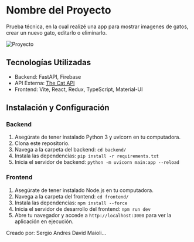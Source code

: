 # Nombre del Proyecto

Prueba técnica, en la cual realizé una app para mostrar imagenes de gatos, crear un nuevo gato, editarlo o eliminarlo.

![Proyecto](https://ruta-imagen.jpg)

## Tecnologías Utilizadas

- Backend: FastAPI, Firebase
- API Externa: [The Cat API](https://thecatapi.com/)
- Frontend: Vite, React, Redux, TypeScript, Material-UI

## Instalación y Configuración

### Backend

1. Asegúrate de tener instalado Python 3 y uvicorn en tu computadora.
2. Clona este repositorio.
3. Navega a la carpeta del backend: `cd backend/`
4. Instala las dependencias: `pip install -r requirements.txt`
5. Inicia el servidor de backend: `python -m uvicorn main:app --reload`

### Frontend

1. Asegúrate de tener instalado Node.js en tu computadora.
2. Navega a la carpeta del frontend: `cd frontend/`
3. Instala las dependencias: `npm install --force`
4. Inicia el servidor de desarrollo del frontend: `npm run dev`
5. Abre tu navegador y accede a `http://localhost:3000` para ver la aplicación en ejecución.

Creado por: Sergio Andres David Maioli...




